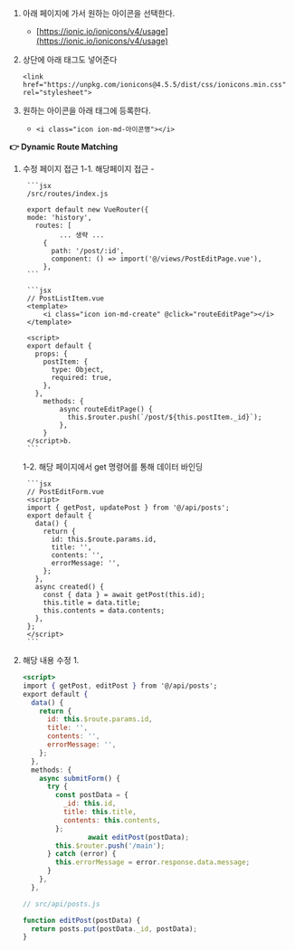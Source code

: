 1. 아래 페이지에 가서 원하는 아이콘을 선택한다.
    - [https://ionic.io/ionicons/v4/usage](https://ionic.io/ionicons/v4/usage)
2. 상단에 아래 태그도 넣어준다
    
    ```
    <link href="https://unpkg.com/ionicons@4.5.5/dist/css/ionicons.min.css" rel="stylesheet">
    ```
    
3. 원하는 아이콘을 아래 태그에 등록한다.
    - `<i class="icon ion-md-아이콘명"></i>`
    

**👉 Dynamic Route Matching**

1. 수정 페이지 접근
    1-1. 해당페이지 접근 
        - 
        
        ```jsx
        /src/routes/index.js
        
        export default new VueRouter({
        mode: 'history',
          routes: [
        		... 생략 ...
        	{
        	  path: '/post/:id',
        	  component: () => import('@/views/PostEditPage.vue'),
        	},
        ```
        
        ```jsx
        // PostListItem.vue
        <template>
        	<i class="icon ion-md-create" @click="routeEditPage"></i>
        </template>
        
        <script>
        export default {
          props: {
            postItem: {
              type: Object,
              required: true,
            },
          },
        	methods: {
        		async routeEditPage() {
        		  this.$router.push(`/post/${this.postItem._id}`);
        		},
        	}
        </script>b.
        ```
        
    1-2. 해당 페이지에서 get 명령어를 통해 데이터 바인딩
        
        ```jsx
        // PostEditForm.vue
        <script>
        import { getPost, updatePost } from '@/api/posts';
        export default {
          data() {
            return {
              id: this.$route.params.id,
              title: '',
              contents: '',
              errorMessage: '',
            };
          },
          async created() {
            const { data } = await getPost(this.id);
            this.title = data.title;
            this.contents = data.contents;
          },
        };
        </script>
        ```
        
    
2. 해당 내용 수정
    1. 
    
    ```jsx
    <script>
    import { getPost, editPost } from '@/api/posts';
    export default {
      data() {
        return {
          id: this.$route.params.id,
          title: '',
          contents: '',
          errorMessage: '',
        };
      },
      methods: {
        async submitForm() {
          try {
            const postData = {
              _id: this.id,
              title: this.title,
              contents: this.contents,
            };
    				await editPost(postData);
            this.$router.push('/main');
          } catch (error) {
            this.errorMessage = error.response.data.message;
          }
        },
      },
    ```
    
    ```jsx
    // src/api/posts.js
    
    function editPost(postData) {
      return posts.put(postData._id, postData);
    }
    ```
